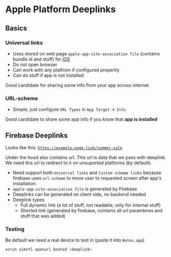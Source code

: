 # Apple Platform Deeplinks

## Basics

### Universal links

- Uses stored on web page `apple-app-site-association file` (contains bundle id and stuff) for [iOS](iOS.md)
- Do not open browser
- Can work with any platfrom if configured propertly
- Can do stuff if app is not installed

Good candidate for sharing some info from your app across internet

### URL-scheme

- Simple, just configure `URL Types` in `App Target` → `Info`

Good candidate to share some app info if you know that **app is installed** 

## Firebase Deeplinks

Looks like this: [`https://example.page.link/summer-sale`](https://example.page.link/summer-sale)

Under the hood also contains url. This url is data that we pass with deeplink. We need this url to redirect to it on unsuported platforms (by default).

- Need support both `Universal links` and `Custom scheme links` because firebase uses `url-scheme` to move user to requested screen after app's installation.
- `apple-app-site-association file` is generated by Firebase
- Deeplinks can be generated on client side, no backend needed
- Deeplink types
    - Full dynamic link (a lot of stuff, not readable, only for internal stuff)
    - Shorted link (generated by firebase, contains all url paramteres and stuff that was added)

### Testing

Be default we need a real device to test in (paste it into `Notes.app`)

```bash
xcrun simctl openurl booted <deeplink>
```